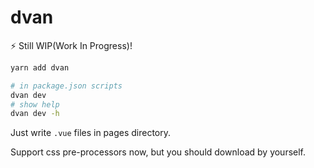 # dvan

️⚡️ Still WIP(Work In Progress)!

```bash
yarn add dvan

# in package.json scripts
dvan dev
# show help
dvan dev -h
```

Just write `.vue` files in pages directory.

Support css pre-processors now, but you should download by yourself.